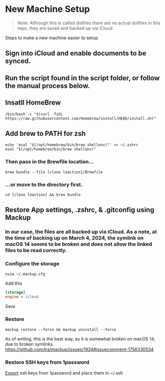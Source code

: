 # New Machine Setup

> Note: Although this is called dotfiles there are no actual dotfiles in this repo, they are saved and backed up via iCloud.

Steps to make a new machine easier to setup

## Sign into iCloud and enable documents to be synced.

## Run the script found in the script folder, or follow the manual process below.

## Insatll HomeBrew

    /bin/bash -c "$(curl -fsSL https://raw.githubusercontent.com/Homebrew/install/HEAD/install.sh)"

## Add brew to PATH for zsh

```
echo 'eval "$(/opt/homebrew/bin/brew shellenv)"' >> ~/.zshrc
eval "$(/opt/homebrew/bin/brew shellenv)"
```

### Then pass in the Brewfile location...

```
brew bundle --file [clone loaction]/Brewfile
```

### ...or move to the directory first.

```
cd [clone loaction] && brew bundle
```

## Restore App settings, .zshrc, & .gitconfig using Mackup

### In our case, the files are all backed up via iCloud. As a note, at the time of backing up on March 4, 2024, the symlink on macOS 14 seems to be broken and does not allow the linked files to be read correctly.

### Configure the storage

```shell
nvim ~/.mackup.cfg
```

Add this

```ini
[storage]
engine = icloud
```

Save

### Restore

```
mackup restore --force && mackup uninstall --force
```

As of writing, this is the best way, as it is somewhat broken on macOS 14, due to broken symlinks.
https://github.com/lra/mackup/issues/1924#issuecomment-1756330534

### Restore SSH keys from 1password

[Export](https://developer.1password.com/docs/ssh/manage-keys/#export-an-ssh-key) ssh keys from 1password and place them in ~/.ssh
